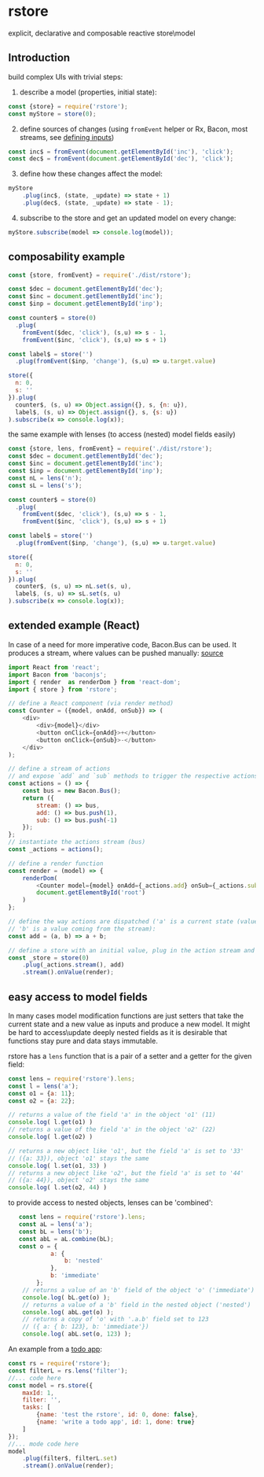 # rstore
explicit, declarative and composable reactive store\model

## Introduction
build complex UIs with trivial steps:

1. describe a model (properties, initial state):

```javascript
const {store} = require('rstore'); 
const myStore = store(0);
```

2. define sources of changes (using `fromEvent` helper or Rx, Bacon, most streams, see [defining inputs](define_changes.md))

```javascript
const inc$ = fromEvent(document.getElementById('inc'), 'click');
const dec$ = fromEvent(document.getElementById('dec'), 'click');
```

3. define how these changes affect the model:

```javascript
myStore
    .plug(inc$, (state, _update) => state + 1)
    .plug(dec$, (state, _update) => state - 1);
```

4. subscribe to the store and get an updated model on every change:

```javascript
myStore.subscribe(model => console.log(model));
```

## composability example
```javascript
const {store, fromEvent} = require('./dist/rstore');

const $dec = document.getElementById('dec');
const $inc = document.getElementById('inc');
const $inp = document.getElementById('inp');

const counter$ = store(0)
  .plug(
    fromEvent($dec, 'click'), (s,u) => s - 1,
    fromEvent($inc, 'click'), (s,u) => s + 1)

const label$ = store('')
  .plug(fromEvent($inp, 'change'), (s,u) => u.target.value)

store({
  n: 0,
  s: ''
}).plug(
  counter$, (s, u) => Object.assign({}, s, {n: u}),
  label$, (s, u) => Object.assign({}, s, {s: u})
).subscribe(x => console.log(x));
```

the same example with lenses (to access (nested) model fields easily)
```javascript
const {store, lens, fromEvent} = require('./dist/rstore');
const $dec = document.getElementById('dec');
const $inc = document.getElementById('inc');
const $inp = document.getElementById('inp');
const nL = lens('n');
const sL = lens('s');

const counter$ = store(0)
  .plug(
    fromEvent($dec, 'click'), (s,u) => s - 1,
    fromEvent($inc, 'click'), (s,u) => s + 1)

const label$ = store('')
  .plug(fromEvent($inp, 'change'), (s,u) => u.target.value)

store({
  n: 0,
  s: ''
}).plug(
  counter$, (s, u) => nL.set(s, u),
  label$, (s, u) => sL.set(s, u)
).subscribe(x => console.log(x));
```

## extended example (React)
In case of a need for more imperative code, Bacon.Bus can be used. It produces a stream, where values can be pushed manually:
[source](https://github.com/nikitadyumin/rstore/blob/master/examples/counter-react/src/index.js)

```javascript
import React from 'react';
import Bacon from 'baconjs';
import { render  as renderDom } from 'react-dom';
import { store } from 'rstore';

// define a React component (via render method)
const Counter = ({model, onAdd, onSub}) => (
    <div>
        <div>{model}</div>
        <button onClick={onAdd}>+</button>
        <button onClick={onSub}>-</button>
    </div>
);

// define a stream of actions 
// and expose `add` and `sub` methods to trigger the respective actions
const actions = () => {
    const bus = new Bacon.Bus();
    return ({
        stream: () => bus,
        add: () => bus.push(1),
        sub: () => bus.push(-1)
    });
};
// instantiate the actions stream (bus)
const _actions = actions();

// define a render function
const render = (model) => {
    renderDom(
        <Counter model={model} onAdd={_actions.add} onSub={_actions.sub}/>,
        document.getElementById('root')
    )
};

// define the way actions are dispatched ('a' is a current state (value), 
// 'b' is a value coming from the stream):
const add = (a, b) => a + b;

// define a store with an initial value, plug in the action stream and point to a render function
const _store = store(0)
    .plug(_actions.stream(), add)
    .stream().onValue(render);
```

## easy access to model fields
In many cases model modification functions are just setters that take the current state and a new value as inputs and produce a new model. It might be hard to access\update deeply nested fields as it is desirable that functions stay pure and data stays immutable.

rstore has a `lens` function that is a pair of a setter and a getter for the given field:
```javascript
const lens = require('rstore').lens;
const l = lens('a');
const o1 = {a: 11};
const o2 = {a: 22};

// returns a value of the field 'a' in the object 'o1' (11)
console.log( l.get(o1) ) 
// returns a value of the field 'a' in the object 'o2' (22)
console.log( l.get(o2) ) 

// returns a new object like 'o1', but the field 'a' is set to '33' 
// ({a: 33}), object 'o1' stays the same
console.log( l.set(o1, 33) ) 
// returns a new object like 'o2', but the field 'a' is set to '44' 
// ({a: 44}), object 'o2' stays the same
console.log( l.set(o2, 44) ) 
```
to provide access to nested objects, lenses can be 'combined':
```javascript
   const lens = require('rstore').lens;
   const aL = lens('a');
   const bL = lens('b');
   const abL = aL.combine(bL);
   const o = {
            a: {
                b: 'nested'
            },
            b: 'immediate'
        };
    // returns a value of an 'b' field of the object 'o' ('immediate')
    console.log( bL.get(o) ); 
    // returns a value of a 'b' field in the nested object ('nested')
    console.log( abL.get(o) ); 
    // returns a copy of 'o' with '.a.b' field set to 123 
    // ({ a: { b: 123}, b: 'immediate'})
    console.log( abL.set(o, 123) ); 
```
An example from a [todo app](https://github.com/nikitadyumin/rstore/tree/master/examples/todo):
```javascript
const rs = require('rstore');
const filterL = rs.lens('filter');
//... code here
const model = rs.store({
    maxId: 1,
    filter: '',
    tasks: [
        {name: 'test the rstore', id: 0, done: false},
        {name: 'write a todo app', id: 1, done: true}
    ]
});
//... mode code here
model
    .plug(filter$, filterL.set)
    .stream().onValue(render);
```
